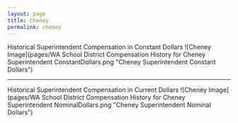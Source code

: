 ```yaml
---
layout: page
title: Cheney
permalink: cheney
---
```



Historical Superintendent Compensation in Constant Dollars
![Cheney Image](pages/WA School District Compensation History for Cheney Superintendent ConstantDollars.png "Cheney Superintendent Constant Dollars")

___

Historical Superintendent Compensation in Current Dollars
![Cheney Image](pages/WA School District Compensation History for Cheney Superintendent NominalDollars.png "Cheney Superintendent Nominal Dollars")